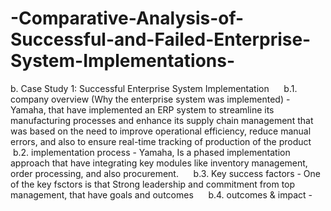 # -Comparative-Analysis-of-Successful-and-Failed-Enterprise-System-Implementations-
b. Case Study 1: Successful Enterprise System Implementation
     b.1. company overview (Why the enterprise system was implemented) - Yamaha, that have implemented an ERP system to streamline its manufacturing processes and enhance its supply chain management that was based on the need to improve operational efficiency, reduce manual errors, and also to  ensure real-time tracking of production of the product 
     b.2. implementation process - Yamaha,  Is a phased implementation approach that have integrating key modules like inventory management, order processing, and also procurement.
     b.3. Key success factors - One of the key fsctors is that Strong leadership and commitment from top management, that have goals and outcomes 
     b.4. outcomes & impact - 
